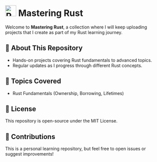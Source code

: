 # <img src="https://raw.githubusercontent.com/rust-lang/rust-artwork/master/logo/rust-logo-128x128.png" alt="Rust Logo" width="35" height="35"> Mastering Rust  

Welcome to **Mastering Rust**, a collection where I will keep uploading projects that I create as part of my Rust learning journey.  

## 🔹 About This Repository  
- Hands-on projects covering Rust fundamentals to advanced topics.  
- Regular updates as I progress through different Rust concepts.  

## 🚀 Topics Covered  
- Rust Fundamentals (Ownership, Borrowing, Lifetimes)  

## 📜 License  
This repository is open-source under the MIT License.  

## 🤝 Contributions  
This is a personal learning repository, but feel free to open issues or suggest improvements!  
